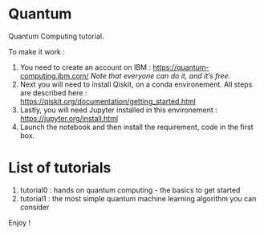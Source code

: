# Quantum

Quantum Computing tutorial.

To make it work : 
1.	You need to create an account on IBM : https://quantum-computing.ibm.com/
*Note that everyone can do it, and it’s free.*
2.	Next you will need to install Qiskit, on a conda environement. All steps are described here : https://qiskit.org/documentation/getting_started.html
3.	Lastly, you will need Jupyter installed in this environement : https://jupyter.org/install.html
4. Launch the notebook and then install the requirement, code in the first box.

# List of tutorials
1. tutorial0 : hands on quantum computing - the basics to get started
2. tutorial1 : the most simple quantum machine learning algorithm you can consider

Enjoy !
